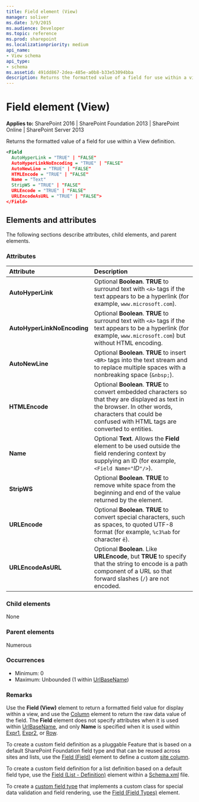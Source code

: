```yaml
---
title: Field element (View)
manager: soliver
ms.date: 3/9/2015
ms.audience: Developer
ms.topic: reference
ms.prod: sharepoint
ms.localizationpriority: medium
api_name:
- View schema
api_type:
- schema
ms.assetid: 491dd867-2dea-485e-a0b8-b33e53094bba
description: Returns the formatted value of a field for use within a view definition. 
---
```


# Field element (View)

**Applies to:** SharePoint 2016 | SharePoint Foundation 2013 | SharePoint Online | SharePoint Server 2013
  
Returns the formatted value of a field for use within a View definition. 
  
```XML
<Field
  AutoHyperLink = "TRUE" | "FALSE"
  AutoHyperLinkNoEncoding = "TRUE" | "FALSE"
  AutoNewLine = "TRUE" | "FALSE"
  HTMLEncode = "TRUE" | "FALSE"
  Name = "Text"
  StripWS = "TRUE" | "FALSE"
  URLEncode = "TRUE" | "FALSE"
  URLEncodeAsURL = "TRUE" | "FALSE">
</Field>
```

## Elements and attributes

The following sections describe attributes, child elements, and parent elements.

### Attributes

|**Attribute**|**Description**|
|:-----|:-----|
|**AutoHyperLink** <br/> |Optional **Boolean**. **TRUE** to surround text with `<A>` tags if the text appears to be a hyperlink (for example, `www.microsoft.com`).  <br/> |
|**AutoHyperLinkNoEncoding** <br/> |Optional **Boolean**. **TRUE** to surround text with `<A>` tags if the text appears to be a hyperlink (for example, `www.microsoft.com`) but without HTML encoding.  <br/> |
|**AutoNewLine** <br/> |Optional **Boolean**. **TRUE** to insert `<BR>` tags into the text stream and to replace multiple spaces with a nonbreaking space (`&nbsp;`).  <br/> |
|**HTMLEncode** <br/> |Optional **Boolean**. **TRUE** to convert embedded characters so that they are displayed as text in the browser. In other words, characters that could be confused with HTML tags are converted to entities.  <br/> |
|**Name** <br/> |Optional **Text**. Allows the **Field** element to be used outside the field rendering context by supplying an ID (for example,  `<Field Name="`_ID_`"/>`).  <br/> |
|**StripWS** <br/> |Optional **Boolean**. **TRUE** to remove white space from the beginning and end of the value returned by the element.  <br/> |
|**URLEncode** <br/> |Optional **Boolean**. **TRUE** to convert special characters, such as spaces, to quoted UTF-8 format (for example, `%c3%ab` for character `ë`).  <br/> |
|**URLEncodeAsURL** <br/> |Optional **Boolean**. Like **URLEncode**, but **TRUE** to specify that the string to encode is a path component of a URL so that forward slashes (`/`) are not encoded.  <br/> |
   
### Child elements

None
   
### Parent elements

Numerous 
   
### Occurrences

- Minimum: 0
- Maximum: Unbounded (1 within [UrlBaseName](urlbasename-element-view.md)) 
   
### Remarks

Use the **Field (View)** element to return a formatted field value for display within a view, and use the [Column](column-element-view.md) element to return the raw data value of the field. The **Field** element does not specify attributes when it is used within [UrlBaseName](urlbasename-element-view.md), and only **Name** is specified when it is used within [Expr1](expr1-element-view.md), [Expr2](expr2-element-view.md), or [Row](row-element-site.md).
  
To create a custom field definition as a pluggable Feature that is based on a default SharePoint Foundation field type and that can be reused across sites and lists, use the [Field (Field)](field-element-field.md) element to define a custom [site column](https://msdn.microsoft.com/library/0402b3a7-3665-43df-9769-85e3aa1b2432%28Office.15%29.aspx). 

To create a custom field definition for a list definition based on a default field type, use the [Field (List - Definition)](field-element-list.md) element within a [Schema.xml](https://msdn.microsoft.com/library/c2f01064-80d8-47ee-b602-ecf4c480ac56%28Office.15%29.aspx) file. 

To create a [custom field type](https://msdn.microsoft.com/library/1345b345-226d-443a-918f-af123a3c7b13%28Office.15%29.aspx) that implements a custom class for special data validation and field rendering, use the [Field (Field Types)](field-element-field-types.md) element. 
  
<br/>
